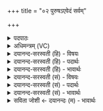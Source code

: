 +++
title = "०२ पुरुषऽएवेदं सर्वम्"

+++
<details><summary>पदपाठः</summary>

पुरु॑षः। ए॒व। इ॒दम। सर्व॑म्। यत्। भू॒तम्। यत्। च॒। भा॒व्य᳖म्। उ॒त। अ॒मृ॒तत्वस्येत्य॑मृत॒ऽत्वस्य॑। ईशा॑नः। यत्। अन्ने॑न। अ॒ति॒रोहतीत्य॑ति॒ऽरोह॑ति। २।
</details>

<details><summary>अधिमन्त्रम् (VC)</summary>

- ईशानो देवता
- नारायण ऋषिः
- निचृदनुष्टुप्
- गान्धारः
</details>

<details><summary>दयानन्द-सरस्वती (हि) - विषयः</summary>

फिर उसी विषय को अगले मन्त्र में कहा है ॥
</details>

<details><summary>दयानन्द-सरस्वती (हि) - पदार्थः</summary>

पदार्थान्वयभाषाः -  हे मनुष्यो ! (यत्) जो (भूतम्) उत्पन्न हुआ (च) और (यत्) जो (भाव्यम्) उत्पन्न होनेवाला (उत) और (यत्) जो (अन्नेन) पृथिवी आदि के सम्बन्ध से (अतिरोहति) अत्यन्त बढ़ता है, उस (इदम्) इस प्रत्यक्ष परोक्ष रूप (सर्वम्) समस्त जगत् को (अमृतत्वस्य) अविनाशी मोक्षसुख वा कारण का (ईशानः) अधिष्ठाता (पुरुषः) सत्य गुण, कर्म, स्वभावों से परिपूर्ण परमात्मा (एव) ही रचता है ॥२ ॥
</details>

<details><summary>दयानन्द-सरस्वती (हि) - भावार्थः</summary>

भावार्थभाषाः -  हे मनुष्यो ! जिस ईश्वर ने जब-जब सृष्टि हुई तब-तब रची, इस समय धारण करता फिर विनाश करके रचेगा। जिसके आधार से सब वर्त्तमान है और बढ़ता है, उसी सबके स्वामी परमात्मा की उपासना करो, इससे भिन्न की नहीं ॥२ ॥
</details>

<details><summary>दयानन्द-सरस्वती (सं) - विषयः</summary>

पुनस्तमेव विषयमाह ॥
</details>

<details><summary>दयानन्द-सरस्वती (सं) - पदार्थः</summary>

पदार्थान्वयभाषाः -  हे मनुष्याः ! यद्भूतं यच्च भाव्यमुतापि यदन्नेनाऽतिरोहति तदिदं सर्वममृतत्वस्येशानः पुरुष एव रचयति ॥२ ॥
</details>

<details><summary>दयानन्द-सरस्वती (सं) - भावार्थः</summary>

भावार्थभाषाः -  हे मनुष्याः ! येनेश्वरेण यदा यदा सृष्टिरभूत् तदा तदा निर्मिता, इदानीं धरति पुनर्विनाश्य रचिष्यति यदाधारेण सर्वं वर्त्तते वर्द्धते च तमेव परेशं परमात्मानमुपासीध्वं नाऽस्मादितरम् ॥२ ॥
</details>

<details><summary>सविता जोशी ← दयानन्दः (म) - भावार्थः</summary>

भावार्थभाषाः -  हे माणसांनो ! जो ईश्वर सृष्टीची उत्पत्ती करतो, तिची धारणा करतो व तिचा विनाशही करतो, तसेच ज्याच्या आधारे सर्व गोष्टी अस्तित्वात असतात व विकसित होत असतात. त्या सर्वांचा स्वामी असलेल्या परमेश्वराची उपासना कर, दुसऱ्याची करू नका.
</details>